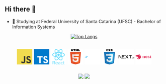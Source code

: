 ## Hi there 👋

- 🎒 Studying at Federal University of Santa Catarina (UFSC) - Bachelor of Information Systems

<div align="center">
  
  [![Top Langs](https://github-readme-stats.vercel.app/api/top-langs/?username=alexandreconte&layout=donut-vertical)](https://github.com/alexandreconte/github-readme-stats)
  
</div>

<div style="display: inline_block" align="center"><br>
  <img align="center" alt="Javascript" height="50" width="50" src="https://raw.githubusercontent.com/devicons/devicon/master/icons/javascript/javascript-original.svg" />
  <img align="center" alt="Typescript" height="50" width="50" src="https://raw.githubusercontent.com/devicons/devicon/master/icons/typescript/typescript-original.svg" />
  <img align="center" alt="React" height="50" width="50" src="https://raw.githubusercontent.com/devicons/devicon/master/icons/react/react-original-wordmark.svg" />
  <img align="center" alt="HTML" height="50" width="50" src="https://raw.githubusercontent.com/devicons/devicon/master/icons/html5/html5-original-wordmark.svg" />
  <img align="center" alt="Tailwind CSS" height="50" width="50" src="https://raw.githubusercontent.com/devicons/devicon/master/icons/tailwindcss/tailwindcss-original-wordmark.svg" />
  <img align="center" alt="CSS" height="50" width="50" src="https://raw.githubusercontent.com/devicons/devicon/master/icons/css3/css3-original-wordmark.svg" />
  <img align="center" alt="NextJS" height="50" width="50" src="https://raw.githubusercontent.com/devicons/devicon/master/icons/nextjs/nextjs-original-wordmark.svg" />
  <img align="center" alt="NestJs" height="50" width="50" src="https://raw.githubusercontent.com/devicons/devicon/master/icons/nestjs/nestjs-original-wordmark.svg" />
</div>

##

<div align="center">
    <a href="https://www.linkedin.com/in/alecontedev/" target="_blank"><img src="https://img.shields.io/badge/-LinkedIn-%230077B5?style=for-the-badge&logo=linkedin&logoColor=white" /></a> 
    <a href="mailto:alexandreconte.dev@gmail.com" target="_blank"><img src="https://img.shields.io/badge/-Gmail-%23333?style=for-the-badge&logo=gmail&logoColor=white" /></a>
</div>
